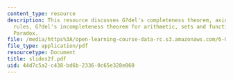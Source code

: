```yaml
---
content_type: resource
description: This resource discusses G?del's completeness theorem, axioms and inference
  rules, G?del's incompleteness theorem for arithmetic, sets and functions, and Russell?s
  Paradox.
file: /media/https%3A/open-learning-course-data-rc.s3.amazonaws.com/6-042j-mathematics-for-computer-science-fall-2005/44d7c5a2c438bd6b23360c65e328e060_slides2f.pdf
file_type: application/pdf
resourcetype: Document
title: slides2f.pdf
uid: 44d7c5a2-c438-bd6b-2336-0c65e328e060
---
```

